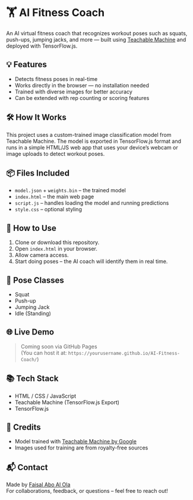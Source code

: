 # 🏋️ AI Fitness Coach

An AI virtual fitness coach that recognizes workout poses such as squats, push-ups, jumping jacks, and more — built using [Teachable Machine](https://teachablemachine.withgoogle.com/) and deployed with TensorFlow.js.

## 💡 Features
- Detects fitness poses in real-time
- Works directly in the browser — no installation needed
- Trained with diverse images for better accuracy
- Can be extended with rep counting or scoring features

## 🛠 How It Works
This project uses a custom-trained image classification model from Teachable Machine. The model is exported in TensorFlow.js format and runs in a simple HTML/JS web app that uses your device’s webcam or image uploads to detect workout poses.

## 📦 Files Included
- `model.json` + `weights.bin` – the trained model
- `index.html` – the main web page
- `script.js` – handles loading the model and running predictions
- `style.css` – optional styling

## 🚀 How to Use
1. Clone or download this repository.
2. Open `index.html` in your browser.
3. Allow camera access.
4. Start doing poses – the AI coach will identify them in real time.

## 📸 Pose Classes
- Squat
- Push-up
- Jumping Jack
- Idle (Standing)

## 🌐 Live Demo
> Coming soon via GitHub Pages  
> (You can host it at: `https://yourusername.github.io/AI-Fitness-Coach/`)

## 📚 Tech Stack
- HTML / CSS / JavaScript
- Teachable Machine (TensorFlow.js Export)
- TensorFlow.js

## 🙌 Credits
- Model trained with [Teachable Machine by Google](https://teachablemachine.withgoogle.com/)
- Images used for training are from royalty-free sources

## 📬 Contact
Made by [Faisal Abo Al Ola](https://github.com/yourusername)  
For collaborations, feedback, or questions – feel free to reach out!

